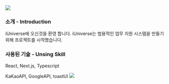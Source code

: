 <img src="https://capsule-render.vercel.app/api?type=waving&color=BDBDC8&height=150&section=header&text=iUniverse"/>

<h3>소개 - Introduction</h3>
iUniverse에 오신것을 환영 합니다.
iUniverse는 범용적인 업무 지원 시스템을 만들기 위해 프로젝트를 시작했습니다.

<h3>사용된 기술 - Unsing Skill</h3>
React, Next.js, Typescript

KaKaoAPI, GoogleAPI, toastUI
<img src="https://capsule-render.vercel.app/api?type=waving&color=BDBDC8&height=150&section=footer" />
